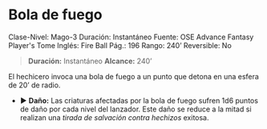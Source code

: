 # Bola de fuego

Clase-Nivel: Mago-3
Duración: Instantáneo
Fuente: OSE Advance Fantasy Player's Tome
Inglés: Fire Ball
Pág.: 196
Rango: 240’
Reversible: No

> **Duración:** Instantáneo
**Alcance:** 240’
> 

El hechicero invoca una bola de fuego a un punto que detona en una esfera de 20’ de radio.

- ▶ **Daño:** Las criaturas afectadas por la bola de fuego sufren 1d6 puntos de daño por cada nivel del lanzador. Este daño se reduce a la mitad si realizan una *tirada de salvación contra hechizos* exitosa.